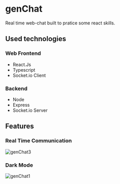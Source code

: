 # genChat
Real time web-chat built to pratice some react skills.

## Used technologies
### Web Frontend
- React.Js
- Typescript
- Socket.io Client

### Backend
- Node
- Express
- Socket.io Server
## Features
### Real Time Communication
![genChat3](https://user-images.githubusercontent.com/62616777/85082453-4b580000-b1a5-11ea-87b1-451feb69243f.gif)

### Dark Mode
![genChat1](https://user-images.githubusercontent.com/62616777/85082273-c53bb980-b1a4-11ea-9023-7caabfc6ec91.gif)
